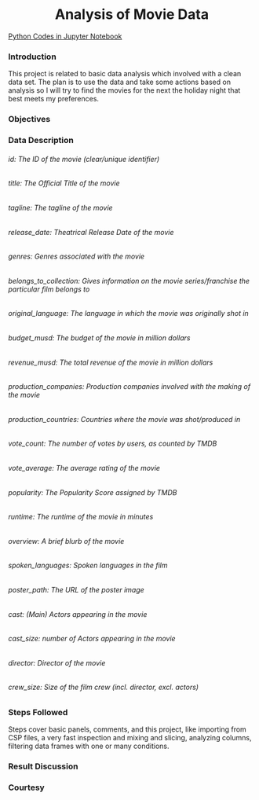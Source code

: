 <h1 align="center">Analysis of Movie Data</h1>
<a href="https://github.com/khhasibulhasan/Movies_Data_Analysis/blob/main/movie_data_analysis.ipynb" target="_blank">Python Codes in Jupyter Notebook</a>

<h3>Introduction</h3>
<p>This project is related to basic data analysis which involved with a clean data set. The plan is to use the data and take some actions based on analysis so I will try to find the movies for the next the holiday night that best meets my preferences.</p>

<h3>Objectives</h3>
<p></p>

<h3>Data Description</h3>
<p>
<h6>id: The ID of the movie (clear/unique identifier)</h6>
<h6>title: The Official Title of the movie</h6>
<h6>tagline: The tagline of the movie</h6>
<h6>release_date: Theatrical Release Date of the movie</h6>
<h6>genres: Genres associated with the movie</h6>
<h6>belongs_to_collection: Gives information on the movie series/franchise the particular film belongs to</h6>
<h6>original_language: The language in which the movie was originally shot in</h6>
<h6>budget_musd: The budget of the movie in million dollars</h6>
<h6>revenue_musd: The total revenue of the movie in million dollars</h6>
<h6>production_companies: Production companies involved with the making of the movie</h6>
<h6>production_countries: Countries where the movie was shot/produced in</h6>
<h6>vote_count: The number of votes by users, as counted by TMDB</h6>
<h6>vote_average: The average rating of the movie</h6>
<h6>popularity: The Popularity Score assigned by TMDB</h6>
<h6>runtime: The runtime of the movie in minutes</h6>
<h6>overview: A brief blurb of the movie</h6>
<h6>spoken_languages: Spoken languages in the film</h6>
<h6>poster_path: The URL of the poster image</h6>
<h6>cast: (Main) Actors appearing in the movie</h6>
<h6>cast_size: number of Actors appearing in the movie</h6>
<h6>director: Director of the movie</h6>
<h6>crew_size: Size of the film crew (incl. director, excl. actors) </h6>
</p>

<h3>Steps Followed</h3>
<p>Steps cover basic panels, comments, and this project, like importing from CSP files, a very fast inspection and mixing and slicing, analyzing columns, filtering data frames with one or many conditions. </p>

<h3>Result Discussion</h3>
<p></p>

<h3>Courtesy</h3>
<p></p>

